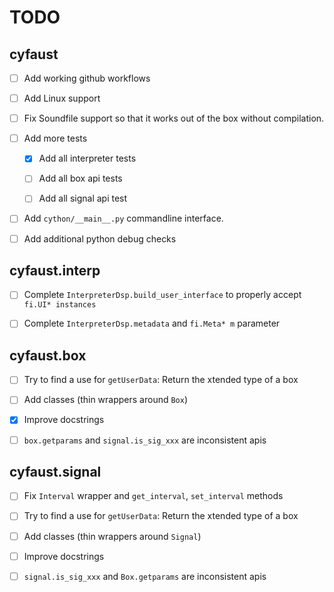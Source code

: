 # TODO


##  cyfaust

- [ ] Add working github workflows

- [ ] Add Linux support

- [ ] Fix Soundfile support so that it works out of the box without compilation.

- [ ] Add more tests

	- [x] Add all interpreter tests
	
	- [ ] Add all box api tests

	- [ ] Add all signal api test

- [ ] Add `cython/__main__.py` commandline interface.

- [ ] Add additional python debug checks


## cyfaust.interp

- [ ] Complete `InterpreterDsp.build_user_interface` to properly accept `fi.UI* instances`

- [ ] Complete `InterpreterDsp.metadata` and `fi.Meta* m` parameter


## cyfaust.box

- [ ] Try to find a use for `getUserData`: Return the xtended type of a box

- [ ] Add classes (thin wrappers around `Box`)

- [x] Improve docstrings

- [ ] `box.getparams` and `signal.is_sig_xxx` are inconsistent apis


## cyfaust.signal

- [ ] Fix `Interval` wrapper and `get_interval`, `set_interval` methods

- [ ] Try to find a use for `getUserData`: Return the xtended type of a box

- [ ] Add classes (thin wrappers around `Signal`)

- [ ] Improve docstrings

- [ ] `signal.is_sig_xxx` and `Box.getparams` are inconsistent apis
